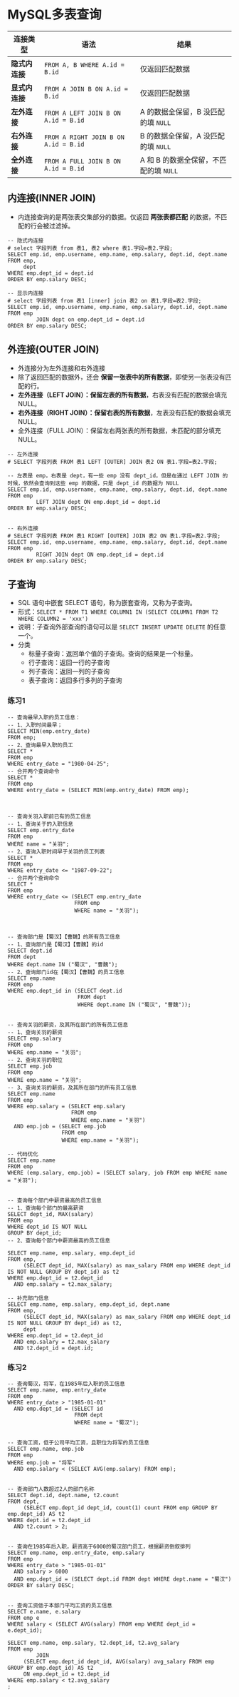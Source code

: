 # MySQL多表查询

| 连接类型      | 语法                                   | 结果                        |
|-----------|--------------------------------------|---------------------------|
| **隐式内连接** | `FROM A, B WHERE A.id = B.id`        | 仅返回匹配数据                   |
| **显式内连接** | `FROM A JOIN B ON A.id = B.id`       | 仅返回匹配数据                   |
| **左外连接**  | `FROM A LEFT JOIN B ON A.id = B.id`  | A 的数据全保留，B 没匹配的填 `NULL`   |
| **右外连接**  | `FROM A RIGHT JOIN B ON A.id = B.id` | B 的数据全保留，A 没匹配的填 `NULL`   |
| **全外连接**  | `FROM A FULL JOIN B ON A.id = B.id`  | A 和 B 的数据全保留，不匹配的填 `NULL` |

## 内连接(INNER JOIN)

- 内连接查询的是两张表交集部分的数据。仅返回 **两张表都匹配** 的数据，不匹配的行会被过滤掉。

```mysql
-- 隐式内连接
# select 字段列表 from 表1, 表2 where 表1.字段=表2.字段;
SELECT emp.id, emp.username, emp.name, emp.salary, dept.id, dept.name
FROM emp,
     dept
WHERE emp.dept_id = dept.id
ORDER BY emp.salary DESC;

-- 显示内连接
# select 字段列表 from 表1 [inner] join 表2 on 表1.字段=表2.字段;
SELECT emp.id, emp.username, emp.name, emp.salary, dept.id, dept.name
FROM emp
         JOIN dept on emp.dept_id = dept.id
ORDER BY emp.salary DESC;
```

## 外连接(OUTER JOIN)

- 外连接分为左外连接和右外连接
- 除了返回匹配的数据外，还会 **保留一张表中的所有数据**，即使另一张表没有匹配的行。
- **左外连接（LEFT JOIN）：保留左表的所有数据**，右表没有匹配的数据会填充 NULL。
- **右外连接（RIGHT JOIN）：保留右表的所有数据**，左表没有匹配的数据会填充 NULL。
- 全外连接（FULL JOIN）：保留左右两张表的所有数据，未匹配的部分填充 NULL。

```mysql
-- 左外连接
# SELECT 字段列表 FROM 表1 LEFT [OUTER] JOIN 表2 ON 表1.字段=表2.字段;

-- 左表是 emp，右表是 dept，有一些 emp 没有 dept_id，但是在通过 LEFT JOIN 的时候，依然会查询到这些 emp 的数据，只是 dept_id 的数据为 NULL
SELECT emp.id, emp.username, emp.name, emp.salary, dept.id, dept.name
FROM emp
         LEFT JOIN dept ON emp.dept_id = dept.id
ORDER BY emp.salary DESC;


-- 右外连接
# SELECT 字段列表 FROM 表1 RIGHT [OUTER] JOIN 表2 ON 表1.字段=表2.字段;
SELECT emp.id, emp.username, emp.name, emp.salary, dept.id, dept.name
FROM emp
         RIGHT JOIN dept ON emp.dept_id = dept.id
ORDER BY emp.salary DESC;
```

## 子查询

- SQL 语句中嵌套 SELECT 语句，称为嵌套查询，又称为子查询。
- 形式：`SELECT * FROM T1 WHERE COLUMN1 IN (SELECT COLUMN1 FROM T2 WHERE COLUMN2 = 'xxx')`
- 说明：子查询外部查询的语句可以是 `SELECT INSERT UPDATE DELETE` 的任意一个。
- 分类
    - 标量子查询：返回单个值的子查询。查询的结果是一个标量。
    - 行子查询：返回一行的子查询
    - 列子查询：返回一列的子查询
    - 表子查询：返回多行多列的子查询

### 练习1

```mysql
-- 查询最早入职的员工信息：
-- 1、入职时间最早；
SELECT MIN(emp.entry_date)
FROM emp;
-- 2、查询最早入职的员工
SELECT *
FROM emp
WHERE entry_date = "1980-04-25";
-- 合并两个查询命令
SELECT *
FROM emp
WHERE entry_date = (SELECT MIN(emp.entry_date) FROM emp);



-- 查询关羽入职前已有的员工信息
-- 1、查询关于的入职信息
SELECT emp.entry_date
FROM emp
WHERE name = "关羽";
-- 2、查询入职时间早于关羽的员工列表
SELECT *
FROM emp
WHERE entry_date <= "1987-09-22";
-- 合并两个查询命令
SELECT *
FROM emp
WHERE entry_date <= (SELECT emp.entry_date
                     FROM emp
                     WHERE name = "关羽");



-- 查询部门是【蜀汉】【曹魏】的所有员工信息
-- 1、查询部门是【蜀汉】【曹魏】的id
SELECT dept.id
FROM dept
WHERE dept.name IN ("蜀汉", "曹魏");
-- 2、查询部门id在【蜀汉】【曹魏】的员工信息
SELECT emp.name
FROM emp
WHERE emp.dept_id in (SELECT dept.id
                      FROM dept
                      WHERE dept.name IN ("蜀汉", "曹魏"));


-- 查询关羽的薪资，及其所在部门的所有员工信息
-- 1、查询关羽的薪资
SELECT emp.salary
FROM emp
WHERE emp.name = "关羽";
-- 2、查询关羽的职位
SELECT emp.job
FROM emp
WHERE emp.name = "关羽";
-- 3、查询关羽的薪资，及其所在部门的所有员工信息
SELECT emp.name
FROM emp
WHERE emp.salary = (SELECT emp.salary
                    FROM emp
                    WHERE emp.name = "关羽")
  AND emp.job = (SELECT emp.job
                 FROM emp
                 WHERE emp.name = "关羽");

-- 代码优化
SELECT emp.name
FROM emp
WHERE (emp.salary, emp.job) = (SELECT salary, job FROM emp WHERE name = "关羽");


-- 查询每个部门中薪资最高的员工信息
-- 1、查询每个部门的最高薪资
SELECT dept_id, MAX(salary)
FROM emp
WHERE dept_id IS NOT NULL
GROUP BY dept_id;
-- 2、查询每个部门中薪资最高的员工信息

SELECT emp.name, emp.salary, emp.dept_id
FROM emp,
     (SELECT dept_id, MAX(salary) as max_salary FROM emp WHERE dept_id IS NOT NULL GROUP BY dept_id) as t2
WHERE emp.dept_id = t2.dept_id
  AND emp.salary = t2.max_salary;

-- 补充部门信息
SELECT emp.name, emp.salary, emp.dept_id, dept.name
FROM emp,
     (SELECT dept_id, MAX(salary) as max_salary FROM emp WHERE dept_id IS NOT NULL GROUP BY dept_id) as t2,
     dept
WHERE emp.dept_id = t2.dept_id
  AND emp.salary = t2.max_salary
  AND t2.dept_id = dept.id;

```

### 练习2

```mysql
-- 查询蜀汉，将军，在1985年后入职的员工信息
SELECT emp.name, emp.entry_date
FROM emp
WHERE entry_date > "1985-01-01"
  AND emp.dept_id = (SELECT id
                     FROM dept
                     WHERE name = "蜀汉");


-- 查询工资，低于公司平均工资，且职位为将军的员工信息
SELECT emp.name, emp.job
FROM emp
WHERE emp.job = "将军"
  AND emp.salary < (SELECT AVG(emp.salary) FROM emp);


-- 查询部门人数超过2人的部门名称
SELECT dept.id, dept.name, t2.count
FROM dept,
     (SELECT emp.dept_id dept_id, count(1) count FROM emp GROUP BY emp.dept_id) AS t2
WHERE dept.id = t2.dept_id
  AND t2.count > 2;


-- 查询在1985年后入职，薪资高于6000的蜀汉部门员工，根据薪资倒叙排列
SELECT emp.name, emp.entry_date, emp.salary
FROM emp
WHERE entry_date > "1985-01-01"
  AND salary > 6000
  AND emp.dept_id = (SELECT dept.id FROM dept WHERE dept.name = "蜀汉")
ORDER BY salary DESC;


-- 查询工资低于本部门平均工资的员工信息
SELECT e.name, e.salary
FROM emp e
WHERE salary < (SELECT AVG(salary) FROM emp WHERE dept_id = e.dept_id);

SELECT emp.name, emp.salary, t2.dept_id, t2.avg_salary
FROM emp
         JOIN
     (SELECT emp.dept_id dept_id, AVG(salary) avg_salary FROM emp GROUP BY emp.dept_id) AS t2
     ON emp.dept_id = t2.dept_id
WHERE emp.salary < t2.avg_salary
;

```